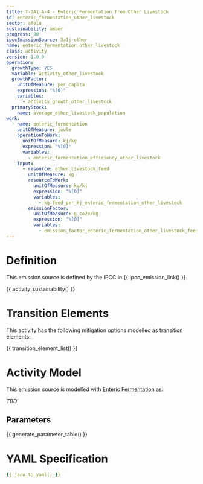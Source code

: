 ```yaml
---
title: T-3A1-A-4 - Enteric Fermentation from Other Livestock
id: enteric_fermentation_other_livestock
sector: afolu
sustainability: amber
progress: 80
ipccEmissionSource: 3a1j-other
name: enteric_fermentation_other_livestock
class: activity
version: 1.0.0
operation:
  growthType: YES
  variable: activity_other_livestock
  growthFactor:
    unitOfMeasure: per_capita
    expression: "%[0]"
    variables:
      - activity_growth_other_livestock
  primaryStock:
    name: average_other_livestock_population
work:
  - name: enteric_fermentation
    unitOfMeasure: joule
    operationToWork:
      unitOfMeasure: kj/kg
      expression: "%[0]"
      variables:
        - enteric_fermentation_efficiency_other_livestock
    input:
      - resource: other_livestock_feed
        unitOfMeasure: kg
        resourceToWork:
          unitOfMeasure: kg/kj
          expression: "%[0]"
          variables:
            - kg_feed_per_kj_enteric_fermentation_other_livestock
        emissionFactor:
          unitOfMeasure: g_co2e/kg
          expression: "%[0]"
          variables:
            - emission_factor_enteric_fermentation_other_livestock_feed
---
```


# Definition
This emission source is defined by the IPCC in {{ ipcc_emission_link() }}.


{{ activity_sustainability() }}

# Transition Elements

This activity has the following mitigation options modelled as transition elements:

{{ transition_element_list() }}

# Activity Model
This emission source is modelled with [Enteric Fermentation](/5-resources/5-about/work-types.md#enteric-fermentation) as:

*TBD*.

## Parameters

{{ generate_parameter_table() }}

# YAML Specification

```yaml
{{ json_to_yaml() }}
```
